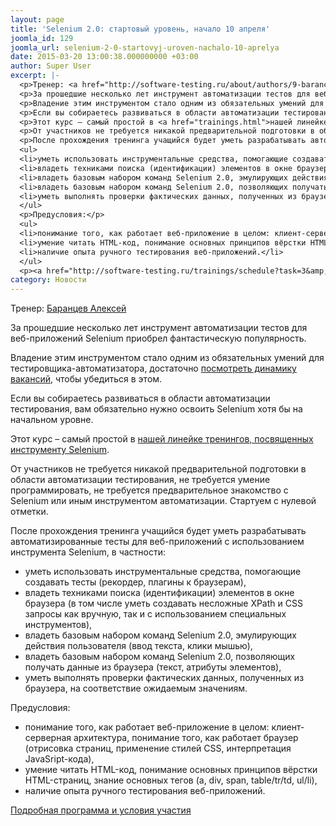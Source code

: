 ```yaml
---
layout: page
title: 'Selenium 2.0: стартовый уровень, начало 10 апреля'
joomla_id: 129
joomla_url: selenium-2-0-startovyj-uroven-nachalo-10-aprelya
date: 2015-03-20 13:00:38.000000000 +03:00
author: Super User
excerpt: |-
  <p>Тренер: <a href="http://software-testing.ru/about/authors/9-barancev" target="_blank">Баранцев Алексей</a></p>
  <p>За прошедшие несколько лет инструмент автоматизации тестов для веб-приложений Selenium приобрел фантастическую популярность.</p>
  <p>Владение этим инструментом стало одним из обязательных умений для тестировщика-автоматизатора, достаточно <a href="http://www.seleniumguide.com/2012/05/selenium-2-webdriver-vs-qtp.html">посмотреть динамику вакансий</a>, чтобы убедиться в этом.</p>
  <p>Если вы собираетесь развиваться в области автоматизации тестирования, вам обязательно нужно освоить Selenium хотя бы на начальном уровне.</p>
  <p>Этот курс – самый простой в <a href="trainings.html">нашей линейке тренингов, посвященных инструменту Selenium</a>.</p>
  <p>От участников не требуется никакой предварительной подготовки в области автоматизации тестирования, не требуется умение программировать, не требуется предварительное знакомство с Selenium или иным инструментом автоматизации. Стартуем с нулевой отметки.</p>
  <p>После прохождения тренинга учащийся будет уметь разрабатывать автоматизированные тесты для веб-приложений с использованием инструмента Selenium, в частности:</p>
  <ul>
  <li>уметь использовать инструментальные средства, помогающие создавать тесты (рекордер, плагины к браузерам),</li>
  <li>владеть техниками поиска (идентификации) элементов в окне браузера (в том числе уметь создавать несложные XPath и CSS запросы как вручную, так и с использованием специальных инструментов),</li>
  <li>владеть базовым набором команд Selenium 2.0, эмулирующих действия пользователя (ввод текста, клики мышью),</li>
  <li>владеть базовым набором команд Selenium 2.0, позволяющих получать данные из браузера (текст, атрибуты элементов),</li>
  <li>уметь выполнять проверки фактических данных, полученных из браузера, на соответствие ожидаемым значениям.</li>
  </ul>
  <p>Предусловия:</p>
  <ul>
  <li>понимание того, как работает веб-приложение в целом: клиент-серверная архитектура, понимание того, как работает браузер (отрисовка страниц, применение стилей CSS, интерпретация JavaSript-кода),</li>
  <li>умение читать HTML-код, понимание основных принципов вёрстки HTML-страниц, знание основных тегов (a, div, span, table/tr/td, ul/li),</li>
  <li>наличие опыта ручного тестирования веб-приложений.</li>
  </ul>
  <p><a href="http://software-testing.ru/trainings/schedule?task=3&amp;cid=185" target="_blank">Подробная программа и условия участия</a></p>
category: Новости
---
```

<p>Тренер: <a href="http://software-testing.ru/about/authors/9-barancev" target="_blank">Баранцев Алексей</a></p>
<p>За прошедшие несколько лет инструмент автоматизации тестов для веб-приложений Selenium приобрел фантастическую популярность.</p>
<p>Владение этим инструментом стало одним из обязательных умений для тестировщика-автоматизатора, достаточно <a href="http://www.seleniumguide.com/2012/05/selenium-2-webdriver-vs-qtp.html">посмотреть динамику вакансий</a>, чтобы убедиться в этом.</p>
<p>Если вы собираетесь развиваться в области автоматизации тестирования, вам обязательно нужно освоить Selenium хотя бы на начальном уровне.</p>
<p>Этот курс – самый простой в <a href="trainings.html">нашей линейке тренингов, посвященных инструменту Selenium</a>.</p>
<p>От участников не требуется никакой предварительной подготовки в области автоматизации тестирования, не требуется умение программировать, не требуется предварительное знакомство с Selenium или иным инструментом автоматизации. Стартуем с нулевой отметки.</p>
<p>После прохождения тренинга учащийся будет уметь разрабатывать автоматизированные тесты для веб-приложений с использованием инструмента Selenium, в частности:</p>
<ul>
<li>уметь использовать инструментальные средства, помогающие создавать тесты (рекордер, плагины к браузерам),</li>
<li>владеть техниками поиска (идентификации) элементов в окне браузера (в том числе уметь создавать несложные XPath и CSS запросы как вручную, так и с использованием специальных инструментов),</li>
<li>владеть базовым набором команд Selenium 2.0, эмулирующих действия пользователя (ввод текста, клики мышью),</li>
<li>владеть базовым набором команд Selenium 2.0, позволяющих получать данные из браузера (текст, атрибуты элементов),</li>
<li>уметь выполнять проверки фактических данных, полученных из браузера, на соответствие ожидаемым значениям.</li>
</ul>
<p>Предусловия:</p>
<ul>
<li>понимание того, как работает веб-приложение в целом: клиент-серверная архитектура, понимание того, как работает браузер (отрисовка страниц, применение стилей CSS, интерпретация JavaSript-кода),</li>
<li>умение читать HTML-код, понимание основных принципов вёрстки HTML-страниц, знание основных тегов (a, div, span, table/tr/td, ul/li),</li>
<li>наличие опыта ручного тестирования веб-приложений.</li>
</ul>
<p><a href="http://software-testing.ru/trainings/schedule?task=3&amp;cid=185" target="_blank">Подробная программа и условия участия</a></p>
